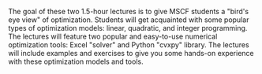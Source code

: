 The goal of these two 1.5-hour lectures is to give MSCF students a "bird's eye view" of optimization.  Students will get acquainted with some popular types of optimization models: linear, quadratic, and integer programming.  The lectures will feature two popular and easy-to-use numerical optimization tools: Excel "solver" and Python "cvxpy" library.  The lectures will include examples and exercises to give you some hands-on experience with these optimization models and tools.
